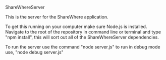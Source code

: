 ShareWhereServer

This is the server for the ShareWhere application.

To get this running on your computer make sure Node.js is installed.
Navigate to the root of the repository in command line or terminal and type "npm install",
this will sort out all of the ShareWhereServer dependencies.

To run the server use the command "node server.js" to run in debug mode use,
"node debug server.js"
